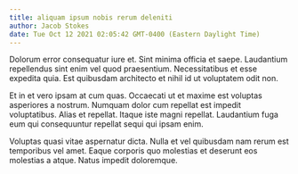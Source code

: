 ```yaml
---
title: aliquam ipsum nobis rerum deleniti
author: Jacob Stokes
date: Tue Oct 12 2021 02:05:42 GMT-0400 (Eastern Daylight Time)
---
```

Dolorum error consequatur iure et. Sint minima officia et saepe. Laudantium repellendus sint enim vel quod praesentium. Necessitatibus et esse expedita quia. Est quibusdam architecto et nihil id ut voluptatem odit non.

 Et in et vero ipsam at cum quas. Occaecati ut et maxime est voluptas asperiores a nostrum. Numquam dolor cum repellat est impedit voluptatibus. Alias et repellat. Itaque iste magni repellat. Laudantium fuga eum qui consequuntur repellat sequi qui ipsam enim.

 Voluptas quasi vitae aspernatur dicta. Nulla et vel quibusdam nam rerum est temporibus vel amet. Eaque corporis quo molestias et deserunt eos molestias a atque. Natus impedit doloremque.